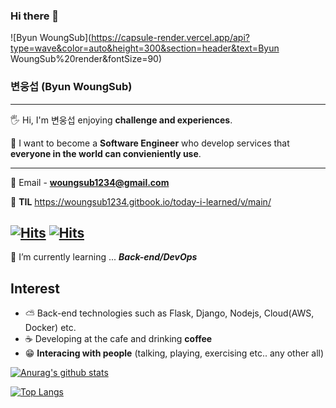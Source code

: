 ### Hi there 👋
![Byun WoungSub](https://capsule-render.vercel.app/api?type=wave&color=auto&height=300&section=header&text=Byun WoungSub%20render&fontSize=90)
###  변웅섭 (Byun WoungSub)
---
🖐 Hi, I'm 변웅섭 enjoying **challenge and experiences**.

🧑 I want to become a **Software Engineer** who develop services that **everyone in the world can convieniently use**.

---
📩  Email - **woungsub1234@gmail.com**

📗 **TIL** https://woungsub1234.gitbook.io/today-i-learned/v/main/

[![Hits](https://hits.seeyoufarm.com/api/count/incr/badge.svg?url=https://www.notion.so/Byun-Woung-Sub-Bruce-c99dd7fdce9d461995ac5111fe63a6e3&count_bg=%237EC3F9&title_bg=%23D98787&icon=notion.svg&icon_color=%23000000&title=hits&edge_flat=false)](https://hits.seeyoufarm.com)
[![Hits](https://hits.seeyoufarm.com/api/count/incr/badge.svg?url=https%3A%2F%2Fgithub.com%2Ficefirebear&count_bg=%233DC8AF&title_bg=%23000000&icon=github.svg&icon_color=%23FFFFFF&title=hits&edge_flat=false)](https://hits.seeyoufarm.com)
---
🌱 I’m currently learning ... ***Back-end/DevOps***

## Interest
 - ⛅ Back-end technologies such as Flask, Django, Nodejs, Cloud(AWS, Docker)  etc.
 - ☕ Developing at the cafe and drinking **coffee**
 - 😁 **Interacing with people** (talking, playing, exercising etc.. any other all)



[![Anurag's github stats](https://github-readme-stats.vercel.app/api?username=icefirebear&show_icons=true&theme=radical)](https://github.com/anuraghazra/github-readme-stats)

[![Top Langs](https://github-readme-stats.vercel.app/api/top-langs/?username=icefirebear&layout=compact)](https://github.com/anuraghazra/github-readme-stats)
